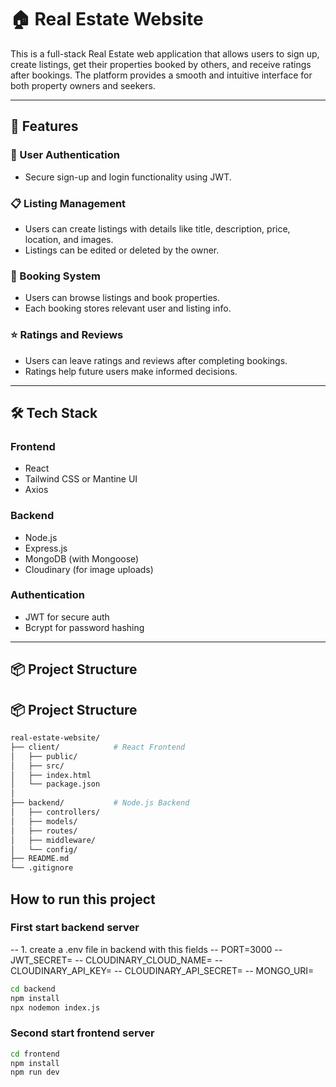 # 🏠 Real Estate Website

This is a full-stack Real Estate web application that allows users to sign up, create listings, get their properties booked by others, and receive ratings after bookings. The platform provides a smooth and intuitive interface for both property owners and seekers.

---

## 🚀 Features

### 🔐 User Authentication
- Secure sign-up and login functionality using JWT.

### 📋 Listing Management
- Users can create listings with details like title, description, price, location, and images.
- Listings can be edited or deleted by the owner.

### 📆 Booking System
- Users can browse listings and book properties.
- Each booking stores relevant user and listing info.

### ⭐ Ratings and Reviews
- Users can leave ratings and reviews after completing bookings.
- Ratings help future users make informed decisions.

---

## 🛠 Tech Stack

### Frontend
- React
- Tailwind CSS or Mantine UI
- Axios

### Backend
- Node.js
- Express.js
- MongoDB (with Mongoose)
- Cloudinary (for image uploads)

### Authentication
- JWT for secure auth
- Bcrypt for password hashing

---

## 📦 Project Structure

## 📦 Project Structure

```bash
real-estate-website/
├── client/            # React Frontend
│   ├── public/
│   ├── src/
│   ├── index.html
│   └── package.json
│
├── backend/           # Node.js Backend
│   ├── controllers/
│   ├── models/
│   ├── routes/
│   ├── middleware/
│   └── config/
├── README.md
└── .gitignore
```

## How to run this project

### First start backend server

-- 1. create a .env file in backend with this fields
--    PORT=3000
--    JWT_SECRET=
--    CLOUDINARY_CLOUD_NAME=
--    CLOUDINARY_API_KEY=
--    CLOUDINARY_API_SECRET=
--    MONGO_URI=

```bash
cd backend
npm install
npx nodemon index.js
```

### Second start frontend server

```bash
cd frontend
npm install
npm run dev
```
